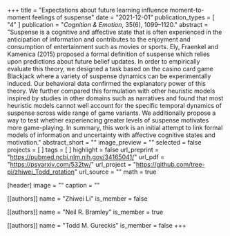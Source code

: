 +++
title = "Expectations about future learning influence moment-to-moment feelings of suspense"
date = "2021-12-01"
publication_types = [ "4" ]
publication = "_Cognition & Emotion_, 35(6), 1099–1120."
abstract = "Suspense is a cognitive and affective state that is often experienced in the anticipation of information and contributes to the enjoyment and consumption of entertainment such as movies or sports. Ely, Fraenkel and Kamenica (2015) proposed a formal definition of suspense which relies upon predictions about future belief updates. In order to empirically evaluate this theory, we designed a task based on the casino card game Blackjack where a variety of suspense dynamics can be experimentally induced. Our behavioral data confirmed the explanatory power of this theory. We further compared this formulation with other heuristic models inspired by studies in other domains such as narratives and found that most heuristic models cannot well account for the specific temporal dynamics of suspense across wide range of game variants. We additionally propose a way to test whether experiencing greater levels of suspense motivates more game-playing. In summary, this work is an initial attempt to link formal models of information and uncertainty with affective cognitive states and motivation."
abstract_short = ""
image_preview = ""
selected = false
projects = [ ]
tags = [ ]
highlight = false
url_preprint = "https://pubmed.ncbi.nlm.nih.gov/34165041/"
url_pdf = "https://psyarxiv.com/532tw/"
url_project = "https://github.com/tree-pi/zhiwei_Todd_rotation"
url_source = ""
math = true

[header]
image = ""
caption = ""

[[authors]]
name = "Zhiwei Li"
is_member = false

[[authors]]
name = "Neil R. Bramley"
is_member = true

[[authors]]
name = "Todd M. Gureckis"
is_member = false
+++

